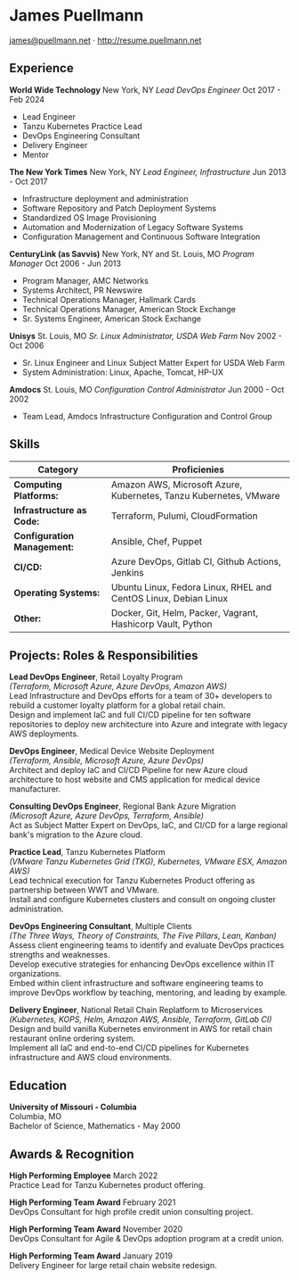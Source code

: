 # James Puellmann

james@puellmann.net $\cdot$ http://resume.puellmann.net

## Experience

**World Wide Technology** New York, NY
_Lead DevOps Engineer_ Oct 2017 - Feb 2024

- Lead Engineer
- Tanzu Kubernetes Practice Lead
- DevOps Engineering Consultant
- Delivery Engineer
- Mentor

**The New York Times** New York, NY
_Lead Engineer, Infrastructure_ Jun 2013 - Oct 2017

- Infrastructure deployment and administration
- Software Repository and Patch Deployment Systems
- Standardized OS Image Provisioning
- Automation and Modernization of Legacy Software Systems
- Configuration Management and Continuous Software Integration

**CenturyLink (as Savvis)** New York, NY and St. Louis, MO
_Program Manager_ Oct 2006 - Jun 2013

- Program Manager, AMC Networks
- Systems Architect, PR Newswire
- Technical Operations Manager, Hallmark Cards
- Technical Operations Manager, American Stock Exchange
- Sr. Systems Engineer, American Stock Exchange

**Unisys** St. Louis, MO
_Sr. Linux Administrator, USDA Web Farm_ Nov 2002 - Oct 2006

- Sr. Linux Engineer and Linux Subject Matter Expert for USDA Web Farm
- System Administration: Linux, Apache, Tomcat, HP-UX

**Amdocs** St. Louis, MO
_Configuration Control Administrator_ Jun 2000 - Oct 2002

- Team Lead, Amdocs Infrastructure Configuration and Control Group

## Skills

| Category                      | Proficienies                                                      |
| ----------------------------- | ----------------------------------------------------------------- |
| **Computing Platforms:**      | Amazon AWS, Microsoft Azure, Kubernetes, Tanzu Kubernetes, VMware |
| **Infrastructure as Code:**   | Terraform, Pulumi, CloudFormation                                 |
| **Configuration Management:** | Ansible, Chef, Puppet                                             |
| **CI/CD:**                    | Azure DevOps, Gitlab CI, Github Actions, Jenkins                  |
| **Operating Systems:**        | Ubuntu Linux, Fedora Linux, RHEL and CentOS Linux, Debian Linux   |
| **Other:**                    | Docker, Git, Helm, Packer, Vagrant, Hashicorp Vault, Python       |

## Projects: Roles & Responsibilities

**Lead DevOps Engineer**, Retail Loyalty Program\
_(Terraform, Microsoft Azure, Azure DevOps, Amazon AWS)_\
Lead Infrastructure and DevOps efforts for a team of 30+ developers to rebuild
a customer loyalty platform for a global retail chain.\
Design and implement IaC and full CI/CD pipeline for ten software repositories
to deploy new architecture into Azure and integrate with legacy AWS
deployments.

**DevOps Engineer**, Medical Device Website Deployment\
_(Terraform, Ansible, Microsoft Azure, Azure DevOps)_\
Architect and deploy IaC and CI/CD Pipeline for new Azure cloud
architecture to host website and CMS application for medical device
manufacturer.

**Consulting DevOps Engineer**, Regional Bank Azure Migration\
_(Microsoft Azure, Azure DevOps, Terraform, Ansible)_\
Act as Subject Matter Expert on DevOps, IaC, and CI/CD for a large
regional bank's migration to the Azure cloud.

**Practice Lead**, Tanzu Kubernetes Platform\
_(VMware Tanzu Kubernetes Grid (TKG), Kubernetes, VMware ESX, Amazon AWS)_\
Lead technical execution for Tanzu Kubernetes Product offering as
partnership between WWT and VMware.\
Install and configure Kubernetes clusters and consult on ongoing cluster
administration.

**DevOps Engineering Consultant**, Multiple Clients\
_(The Three Ways, Theory of Constraints, The Five Pillars, Lean,
Kanban)_\
Assess client engineering teams to identify and evaluate DevOps
practices strengths and weaknesses.\
Develop executive strategies for enhancing DevOps excellence within IT
organizations.\
Embed within client infrastructure and software engineering teams to
improve DevOps workflow by teaching, mentoring, and leading by example.

**Delivery Engineer**, National Retail Chain Replatform to
Microservices\
_(Kubernetes, KOPS, Helm, Amazon AWS, Ansible, Terraform, GitLab CI)_\
Design and build vanilla Kubernetes environment in AWS for retail chain
restaurant online ordering system.\
Implement all IaC and end-to-end CI/CD pipelines for Kubernetes
infrastructure and AWS cloud environments.

## Education

**University of Missouri - Columbia**\
Columbia, MO\
Bachelor of Science, Mathematics - May 2000

## Awards & Recognition

**High Performing Employee** March 2022\
Practice Lead for Tanzu Kubernetes product offering.

**High Performing Team Award** February 2021\
DevOps Consultant for high profile credit union consulting project.

**High Performing Team Award** November 2020\
DevOps Consultant for Agile & DevOps adoption program at a credit
union.

**High Performing Team Award** January 2019\
Delivery Engineer for large retail chain website redesign.
